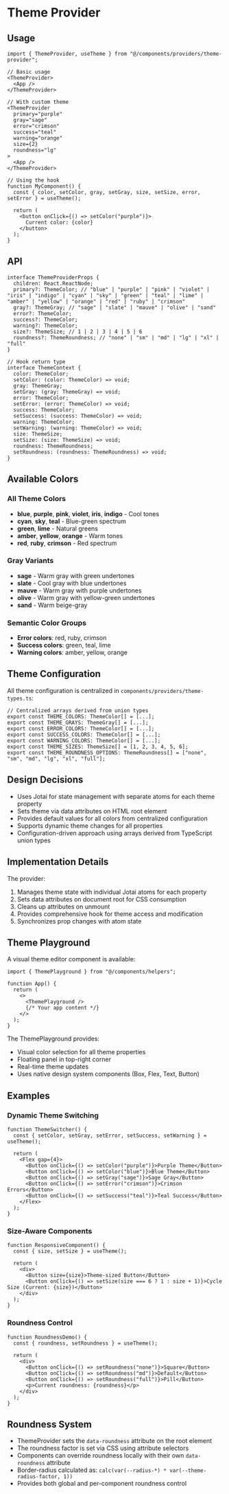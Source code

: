 # Theme Provider

## Usage

```tsx
import { ThemeProvider, useTheme } from "@/components/providers/theme-provider";

// Basic usage
<ThemeProvider>
  <App />
</ThemeProvider>

// With custom theme
<ThemeProvider
  primary="purple"
  gray="sage"
  error="crimson"
  success="teal"
  warning="orange"
  size={2}
  roundness="lg"
>
  <App />
</ThemeProvider>

// Using the hook
function MyComponent() {
  const { color, setColor, gray, setGray, size, setSize, error, setError } = useTheme();

  return (
    <button onClick={() => setColor("purple")}>
      Current color: {color}
    </button>
  );
}
```

## API

```tsx
interface ThemeProviderProps {
  children: React.ReactNode;
  primary?: ThemeColor; // "blue" | "purple" | "pink" | "violet" | "iris" | "indigo" | "cyan" | "sky" | "green" | "teal" | "lime" | "amber" | "yellow" | "orange" | "red" | "ruby" | "crimson"
  gray?: ThemeGray; // "sage" | "slate" | "mauve" | "olive" | "sand"
  error?: ThemeColor;
  success?: ThemeColor;
  warning?: ThemeColor;
  size?: ThemeSize; // 1 | 2 | 3 | 4 | 5 | 6
  roundness?: ThemeRoundness; // "none" | "sm" | "md" | "lg" | "xl" | "full"
}

// Hook return type
interface ThemeContext {
  color: ThemeColor;
  setColor: (color: ThemeColor) => void;
  gray: ThemeGray;
  setGray: (gray: ThemeGray) => void;
  error: ThemeColor;
  setError: (error: ThemeColor) => void;
  success: ThemeColor;
  setSuccess: (success: ThemeColor) => void;
  warning: ThemeColor;
  setWarning: (warning: ThemeColor) => void;
  size: ThemeSize;
  setSize: (size: ThemeSize) => void;
  roundness: ThemeRoundness;
  setRoundness: (roundness: ThemeRoundness) => void;
}
```

## Available Colors

### All Theme Colors

- **blue**, **purple**, **pink**, **violet**, **iris**, **indigo** - Cool tones
- **cyan**, **sky**, **teal** - Blue-green spectrum
- **green**, **lime** - Natural greens
- **amber**, **yellow**, **orange** - Warm tones
- **red**, **ruby**, **crimson** - Red spectrum

### Gray Variants

- **sage** - Warm gray with green undertones
- **slate** - Cool gray with blue undertones
- **mauve** - Warm gray with purple undertones
- **olive** - Warm gray with yellow-green undertones
- **sand** - Warm beige-gray

### Semantic Color Groups

- **Error colors**: red, ruby, crimson
- **Success colors**: green, teal, lime
- **Warning colors**: amber, yellow, orange

## Theme Configuration

All theme configuration is centralized in `components/providers/theme-types.ts`:

```tsx
// Centralized arrays derived from union types
export const THEME_COLORS: ThemeColor[] = [...];
export const THEME_GRAYS: ThemeGray[] = [...];
export const ERROR_COLORS: ThemeColor[] = [...];
export const SUCCESS_COLORS: ThemeColor[] = [...];
export const WARNING_COLORS: ThemeColor[] = [...];
export const THEME_SIZES: ThemeSize[] = [1, 2, 3, 4, 5, 6];
export const THEME_ROUNDNESS_OPTIONS: ThemeRoundness[] = ["none", "sm", "md", "lg", "xl", "full"];
```

## Design Decisions

- Uses Jotai for state management with separate atoms for each theme property
- Sets theme via data attributes on HTML root element
- Provides default values for all colors from centralized configuration
- Supports dynamic theme changes for all properties
- Configuration-driven approach using arrays derived from TypeScript union types

## Implementation Details

The provider:

1. Manages theme state with individual Jotai atoms for each property
2. Sets data attributes on document root for CSS consumption
3. Cleans up attributes on unmount
4. Provides comprehensive hook for theme access and modification
5. Synchronizes prop changes with atom state

## Theme Playground

A visual theme editor component is available:

```tsx
import { ThemePlayground } from "@/components/helpers";

function App() {
  return (
    <>
      <ThemePlayground />
      {/* Your app content */}
    </>
  );
}
```

The ThemePlayground provides:

- Visual color selection for all theme properties
- Floating panel in top-right corner
- Real-time theme updates
- Uses native design system components (Box, Flex, Text, Button)

## Examples

### Dynamic Theme Switching

```tsx
function ThemeSwitcher() {
  const { setColor, setGray, setError, setSuccess, setWarning } = useTheme();

  return (
    <Flex gap={4}>
      <Button onClick={() => setColor("purple")}>Purple Theme</Button>
      <Button onClick={() => setColor("blue")}>Blue Theme</Button>
      <Button onClick={() => setGray("sage")}>Sage Gray</Button>
      <Button onClick={() => setError("crimson")}>Crimson Errors</Button>
      <Button onClick={() => setSuccess("teal")}>Teal Success</Button>
    </Flex>
  );
}
```

### Size-Aware Components

```tsx
function ResponsiveComponent() {
  const { size, setSize } = useTheme();

  return (
    <div>
      <Button size={size}>Theme-sized Button</Button>
      <Button onClick={() => setSize(size === 6 ? 1 : size + 1)}>Cycle Size (Current: {size})</Button>
    </div>
  );
}
```

### Roundness Control

```tsx
function RoundnessDemo() {
  const { roundness, setRoundness } = useTheme();

  return (
    <div>
      <Button onClick={() => setRoundness("none")}>Square</Button>
      <Button onClick={() => setRoundness("md")}>Default</Button>
      <Button onClick={() => setRoundness("full")}>Pill</Button>
      <p>Current roundness: {roundness}</p>
    </div>
  );
}
```

## Roundness System

- ThemeProvider sets the `data-roundness` attribute on the root element
- The roundness factor is set via CSS using attribute selectors
- Components can override roundness locally with their own `data-roundness` attribute
- Border-radius calculated as: `calc(var(--radius-*) * var(--theme-radius-factor, 1))`
- Provides both global and per-component roundness control
